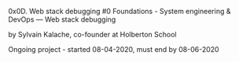 0x0D. Web stack debugging #0
 Foundations - System engineering & DevOps ― Web stack debugging

 by Sylvain Kalache, co-founder at Holberton School

 Ongoing project - started 08-04-2020, must end by 08-06-2020 